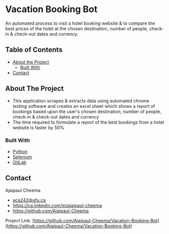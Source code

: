 # Vacation Booking Bot

<!-- PROJECT LOGO -->
An automated process to visit a hotel booking website & to compare the best prices of the hotel 
at the chosen destination, number of people, check-in & check-out dates and currency.

<!-- TABLE OF CONTENTS -->
## Table of Contents

* [About the Project](#about-the-project)
  * [Built With](#built-with)
* [Contact](#contact)

<!-- ABOUT THE PROJECT -->
## About The Project
* This application scrapes & extracts data using automated chrome testing software and creates an excel sheet
  which shows a report of bookings based upon the user's chosen destination, number of people, check-in & check-out 
  dates and currency
* The time required to formulate a report of the best bookings from a hotel website is faster by 50%

### Built With
* [Python](https://www.python.org/)
* [Selenium](https://www.selenium.dev/)
* [GitLab](https://about.gitlab.com/)

<!-- CONTACT -->
## Contact
Ajaipaul Cheema
* aca242@sfu.ca
* https://ca.linkedin.com/in/ajaipaul-cheema
* https://github.com/Ajaipaul-Cheema

Project Link: [https://github.com/Ajaipaul-Cheema/Vacation-Booking-Bot](https://github.com/Ajaipaul-Cheema/Vacation-Booking-Bot)


